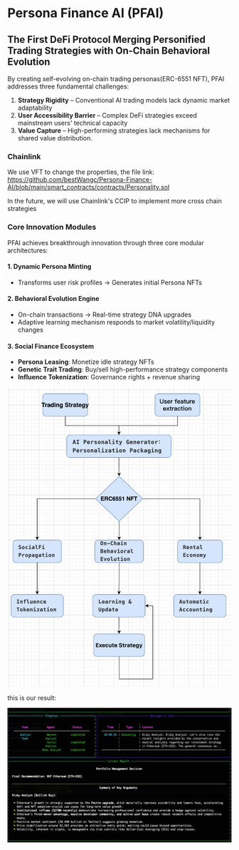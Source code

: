 # Persona Finance AI (PFAI)
## The First DeFi Protocol Merging Personified Trading Strategies with **On-Chain Behavioral Evolution**
By creating self-evolving on-chain trading personas(ERC-6551 NFT), PFAI addresses three fundamental challenges:

1. **Strategy Rigidity** –  Conventional AI trading models lack dynamic market adaptability
2. **User Accessibility Barrier** – Complex DeFi strategies exceed mainstream users' technical capacity
3. **Value Capture** – High-performing strategies lack mechanisms for shared value distribution.

### Chainlink
We use VFT to change the properties, the file link:
https://github.com/bestWangc/Persona-Finance-AI/blob/main/smart_contracts/contracts/Personality.sol

In the future, we will use Chainlink's CCIP to implement more cross chain strategies

### Core Innovation Modules

PFAI achieves breakthrough innovation through three core modular architectures:
#### 1. Dynamic Persona Minting
- Transforms user risk profiles → Generates initial Persona NFTs

#### 2. Behavioral Evolution Engine
- On-chain transactions → Real-time strategy DNA upgrades
- Adaptive learning mechanism responds to market volatility/liquidity changes

#### 3. Social Finance Ecosystem
- **Persona Leasing**: Monetize idle strategy NFTs
- **Genetic Trait Trading**: Buy/sell high-performance strategy components
- **Influence Tokenization**: Governance rights + revenue sharing

![alt text](image-1.png)

this is our result:

![alt text](result.png)